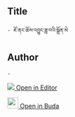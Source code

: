 ## Title
	- ཇོ་ནང་ཆོས་འབྱུང་ཟླ་བའི་སྒྲོན་མེ

## Author
	- 



[<img src="https://img.icons8.com/color/25/000000/edit-property.png"> Open in Editor](http://editor.openpecha.org/P010513)

[<img width="25" src="https://library.bdrc.io/icons/BUDA-small.svg"> Open in Buda](https://library.bdrc.io/show/bdr:IE0OPP010513)
